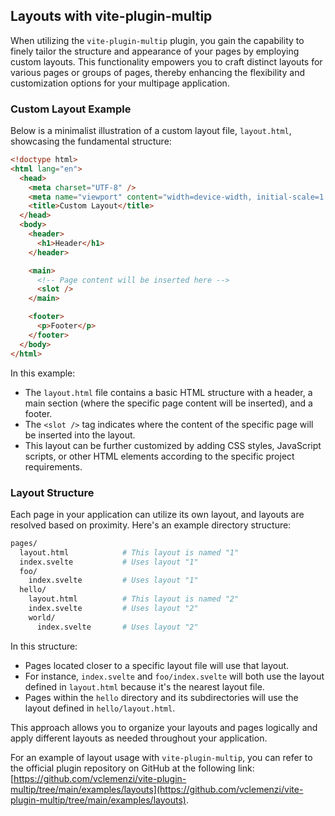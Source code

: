 ## Layouts with vite-plugin-multip

When utilizing the `vite-plugin-multip` plugin, you gain the capability to finely tailor the structure and appearance of your pages by employing custom layouts. This functionality empowers you to craft distinct layouts for various pages or groups of pages, thereby enhancing the flexibility and customization options for your multipage application.

### Custom Layout Example

Below is a minimalist illustration of a custom layout file, `layout.html`, showcasing the fundamental structure:

```html
<!doctype html>
<html lang="en">
  <head>
    <meta charset="UTF-8" />
    <meta name="viewport" content="width=device-width, initial-scale=1.0" />
    <title>Custom Layout</title>
  </head>
  <body>
    <header>
      <h1>Header</h1>
    </header>

    <main>
      <!-- Page content will be inserted here -->
      <slot />
    </main>

    <footer>
      <p>Footer</p>
    </footer>
  </body>
</html>
```

In this example:

- The `layout.html` file contains a basic HTML structure with a header, a main section (where the specific page content will be inserted), and a footer.
- The `<slot />` tag indicates where the content of the specific page will be inserted into the layout.
- This layout can be further customized by adding CSS styles, JavaScript scripts, or other HTML elements according to the specific project requirements.

### Layout Structure

Each page in your application can utilize its own layout, and layouts are resolved based on proximity. Here's an example directory structure:

```bash
pages/
  layout.html            # This layout is named "1"
  index.svelte           # Uses layout "1"
  foo/
    index.svelte         # Uses layout "1"
  hello/
    layout.html          # This layout is named "2"
    index.svelte         # Uses layout "2"
    world/
      index.svelte       # Uses layout "2"
```

In this structure:

- Pages located closer to a specific layout file will use that layout.
- For instance, `index.svelte` and `foo/index.svelte` will both use the layout defined in `layout.html` because it's the nearest layout file.
- Pages within the `hello` directory and its subdirectories will use the layout defined in `hello/layout.html`.

This approach allows you to organize your layouts and pages logically and apply different layouts as needed throughout your application.

For an example of layout usage with `vite-plugin-multip`, you can refer to the official plugin repository on GitHub at the following link: [https://github.com/vclemenzi/vite-plugin-multip/tree/main/examples/layouts](https://github.com/vclemenzi/vite-plugin-multip/tree/main/examples/layouts).
